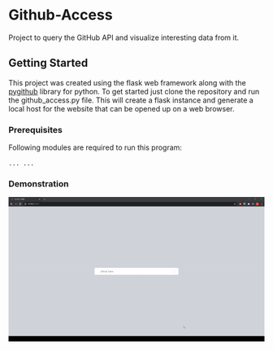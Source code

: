 # Github-Access
Project to query the GitHub API and visualize interesting data from it.

## Getting Started

This project was created using the flask web framework along with the [pygithub](https://pygithub.readthedocs.io/en/latest/introduction.html) library for python. 
To get started just clone the repository and run the github_access.py file. This will create a flask instance and generate a local host for the website that can be opened up on a web browser. 

### Prerequisites

Following modules are required to run this program:

```
... ...
```


### Demonstration

![alt text](images/website-footage.gif)
